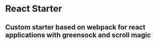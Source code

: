 # React Starter

## Custom starter based on webpack for react applications with greensock and scroll magic
